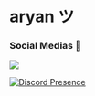 # aryan ツ

### Social Medias 🎈
<a href="https://www.linkedin.com/in/mickadaoud/"><img src="https://ziadoua.github.io/m3-Markdown-Badges/badges/LinkedIn/linkedin3.svg">




[![Discord Presence](https://lanyard.cnrad.dev/api/282202918973603840?&idleMessage=Watching%20over%20Gotham)](https://discord.com/users/282202918973603840)
